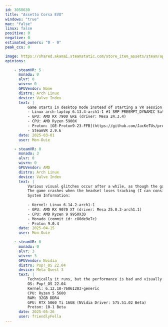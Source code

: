 ```yaml
---
id: 3058630
title: "Assetto Corsa EVO"
windows: "true"
mac: "false"
linux: false
positive: 0
negative: 0
estimated_owners: "0 - 0"
peak_ccu: 0

image: https://shared.akamai.steamstatic.com/store_item_assets/steam/apps/3058630/header.jpg?t=1721725925
opinions:

    - steamVR: 5
      monado: 0
      alvr: 0
      wivrn: 0
      GPUVendor: None
      distro: Arch Linux
      device: Valve Index
      text: |
          Game starts in desktop mode instead of starting a VR session.
          - Linux arch-laptop 6.13.4-arch1-1 #1 SMP PREEMPT_DYNAMIC Sat, 22 Feb 2025 00:37:05 +0000 x86_64 GNU/Linux
          - GPU: AMD RX 7900 GRE (driver: Mesa 24.3.4)
          - CPU: AMD Ryzen 5900X
          - Proton: [GE-Proton9-23-FFB](https://github.com/JacKeTUs/proton-ge-custom/releases/tag/GE-Proton9-23-FFB)
          - SteamVR 2.9.6
      date: 2025-03-01
      user: Mon-Ouie

    - steamVR: 0
      monado: 3
      alvr: 0
      wivrn: 0
      GPUVendor: AMD
      distro: Arch Linux
      device: Valve Index
      text: |
          Various visual glitches occur after a while, as though the game were reading from the wrong textures, many objects taking on trippy colors. These issues happen on AMD GPUs and are not specific to VR (Windows users also report visual issues on AMD GPUs, but those artifacts are not as distracting as the ones we get when using the RADV drivers).
          The game crashes when the headset loses tracking (I can consistently get the game to crash by simply putting my hand in front of the base station). If careful about avoiding this, it is possible to have long play sessions without crashes.
          System Information:
           
          - Kernel: Linux 6.14.2-arch1-1 
          - GPU: AMD RX 9070 XT (driver: Mesa 25.0.3-arch1.1)
          - CPU: AMD Ryzen 9 9950X3D 
          - Monado (commit id: c80de9e7c)
          - Proton 9.0.4
      date: 2025-04-15
      user: Mon-Ouie

    - steamVR: 0
      monado: 0
      alvr: 3
      wivrn: 3
      GPUVendor: Nvidia
      distro: Pop!_OS 22.04
      device: Meta Quest 3
      text: |
          Technically it runs, but the performance is bad and visually it is way worse than on Windows with the same settings. Tested with ALVR/SteamVR and WiVRn. WiVRn had additionally a completely blurry image no matter the settings. Also my wheel (G29) was only recognized once each time I booted it, I had to remove the config file and remap it to be useable each time. FFB was also not always present/enabled.
          OS: Pop!_OS 22.04
          Kernel: 6.12.10-76061203-generic
          CPU: Ryzen 5 5600
          RAM: 32GB DDR4
          GPU: RTX 5060 Ti 16GB (NVidia Driver: 575.51.02 Beta)
          Proton: 10-1 Beta
      date: 2025-05-26
      user: friendlyFella
---
```

